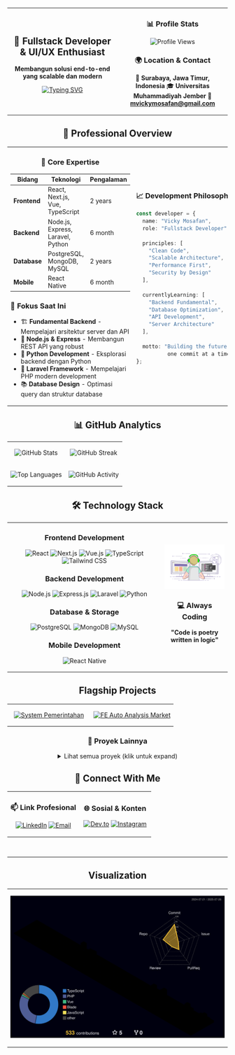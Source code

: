 <div align="center">

<table>
<tr>
<td width="50%" align="center">

## 🚀 Fullstack Developer & UI/UX Enthusiast

**Membangun solusi end-to-end yang scalable dan modern**

[![Typing SVG](https://readme-typing-svg.demolab.com?font=Fira+Code&size=22&duration=3000&pause=1000&color=2E86AB&width=400&lines=Fullstack+Developer;UI/UX+Enthusiast)](https://git.io/typing-svg)

</td>
<td width="50%" align="center">

### 📊 Profile Stats
![Profile Views](https://komarev.com/ghpvc/?username=vickyymosafan&label=Profile%20Views&color=0e75b6&style=flat-square)

### 🌍 Location & Contact
📍 **Surabaya, Jawa Timur, Indonesia**
🎓 **Universitas Muhammadiyah Jember**
📧 **mvickymosafan@gmail.com**

</td>
</tr>
</table>

</div>

<div align="center">

## 💼 Professional Overview

<table>
<tr>
<td width="60%" align="center">

### 🎯 Core Expertise

| Bidang | Teknologi | Pengalaman |
|--------|-----------|------------|
| **Frontend** | React, Next.js, Vue, TypeScript | 2 years |
| **Backend** | Node.js, Express, Laravel, Python | 6 month |
| **Database** | PostgreSQL, MongoDB, MySQL | 2 years |
| **Mobile** | React Native | 6 month |

<div align="left">

### 🚀 Fokus Saat Ini
- 🏗️ **Fundamental Backend** - Mempelajari arsitektur server dan API
- 🔧 **Node.js & Express** - Membangun REST API yang robust
- 🐍 **Python Development** - Eksplorasi backend dengan Python
- 🎨 **Laravel Framework** - Mempelajari PHP modern development
- 📚 **Database Design** - Optimasi query dan struktur database

</div>

</td>
<td width="40%" align="center">

<div align="left">

### 📈 Development Philosophy

```typescript
const developer = {
  name: "Vicky Mosafan",
  role: "Fullstack Developer",

  principles: [
    "Clean Code",
    "Scalable Architecture",
    "Performance First",
    "Security by Design"
  ],

  currentlyLearning: [
    "Backend Fundamental",
    "Database Optimization",
    "API Development",
    "Server Architecture"
  ],

  motto: "Building the future,
          one commit at a time 🚀"
};
```

</div>

</td>
</tr>
</table>

</div>

<div align="center">

## 📊 GitHub Analytics

<table>
<tr>
<td width="50%" align="center">

![GitHub Stats](https://github-readme-stats.vercel.app/api?username=vickyymosafan&show_icons=true&theme=tokyonight&hide_border=true&count_private=true&include_all_commits=true)

</td>
<td width="50%" align="center">

![GitHub Streak](https://github-readme-streak-stats.herokuapp.com/?user=vickyymosafan&theme=tokyonight&hide_border=true)

</td>
</tr>
<tr>
<td width="50%" align="center">

![Top Languages](https://github-readme-stats.vercel.app/api/top-langs/?username=vickyymosafan&theme=tokyonight&hide_border=true&layout=compact&langs_count=8)

</td>
<td width="50%" align="center">

![GitHub Activity](https://github-readme-activity-graph.vercel.app/graph?username=vickyymosafan&theme=tokyo-night&hide_border=true&area=true&height=300)

</td>
</tr>
</table>

</div>

<div align="center">

## 🛠️ Technology Stack

<table>
<tr>
<td width="70%" align="center">

### Frontend Development
![React](https://img.shields.io/badge/React-20232A?style=for-the-badge&logo=react&logoColor=61DAFB)
![Next.js](https://img.shields.io/badge/Next.js-000000?style=for-the-badge&logo=next.js&logoColor=white)
![Vue.js](https://img.shields.io/badge/Vue.js-35495E?style=for-the-badge&logo=vue.js&logoColor=4FC08D)
![TypeScript](https://img.shields.io/badge/TypeScript-007ACC?style=for-the-badge&logo=typescript&logoColor=white)
![Tailwind CSS](https://img.shields.io/badge/Tailwind_CSS-38B2AC?style=for-the-badge&logo=tailwind-css&logoColor=white)

### Backend Development
![Node.js](https://img.shields.io/badge/Node.js-43853D?style=for-the-badge&logo=node.js&logoColor=white)
![Express.js](https://img.shields.io/badge/Express.js-404D59?style=for-the-badge)
![Laravel](https://img.shields.io/badge/Laravel-FF2D20?style=for-the-badge&logo=laravel&logoColor=white)
![Python](https://img.shields.io/badge/Python-3776AB?style=for-the-badge&logo=python&logoColor=white)

### Database & Storage
![PostgreSQL](https://img.shields.io/badge/PostgreSQL-316192?style=for-the-badge&logo=postgresql&logoColor=white)
![MongoDB](https://img.shields.io/badge/MongoDB-4EA94B?style=for-the-badge&logo=mongodb&logoColor=white)
![MySQL](https://img.shields.io/badge/MySQL-005C84?style=for-the-badge&logo=mysql&logoColor=white)

### Mobile Development
![React Native](https://img.shields.io/badge/React_Native-20232A?style=for-the-badge&logo=react&logoColor=61DAFB)

</td>
<td width="30%" align="center">

<img src="https://raw.githubusercontent.com/devSouvik/devSouvik/master/gif3.gif" alt="Tech Stack Animation" width="250"/>

### 💻 Always Coding
**"Code is poetry written in logic"**

</td>
</tr>
</table>

</div>

<div align="center">

##  Flagship Projects

<table>
<tr>
<td width="50%" align="center">

[![System Pemerintahan](https://github-readme-stats.vercel.app/api/pin/?username=vickyymosafan&repo=system-pemerintahan&theme=tokyonight&hide_border=true)](https://github.com/vickyymosafan/system-pemerintahan)

</td>
<td width="50%" align="center">

[![FE Auto Analysis Market](https://github-readme-stats.vercel.app/api/pin/?username=vickyymosafan&repo=FE_auto-analysis-market&theme=tokyonight&hide_border=true)](https://github.com/vickyymosafan/FE_auto-analysis-market)

</td>
</tr>
</table>

### 📂 Proyek Lainnya
<details>
<summary>Lihat semua proyek (klik untuk expand)</summary>

<table>
<tr>
<td width="50%" align="center">

[![SIM Architect](https://github-readme-stats.vercel.app/api/pin/?username=vickyymosafan&repo=sim-architect&theme=tokyonight&hide_border=true)](https://github.com/vickyymosafan/sim-architect)

</td>
<td width="50%" align="center">

[![BE Playlist Downloader](https://github-readme-stats.vercel.app/api/pin/?username=vickyymosafan&repo=BE_playlist-downloader&theme=tokyonight&hide_border=true)](https://github.com/vickyymosafan/BE_playlist-downloader)

</td>
</tr>
<tr>
<td width="50%" align="center">

[![PY Auto Analysis Market](https://github-readme-stats.vercel.app/api/pin/?username=vickyymosafan&repo=PY_auto-analysis-market&theme=tokyonight&hide_border=true)](https://github.com/vickyymosafan/PY_auto-analysis-market)

</td>
<td width="50%" align="center">

[![Antosa Architect](https://github-readme-stats.vercel.app/api/pin/?username=vickyymosafan&repo=antosa-architect&theme=tokyonight&hide_border=true)](https://github.com/vickyymosafan/antosa-architect)

</td>
</tr>
</table>

</details>

</div>

<div align="center">

## 🤝 Connect With Me

<table>
<tr>
<td width="50%" align="center">

### 📫 Link Profesional
[![LinkedIn](https://img.shields.io/badge/LinkedIn-0077B5?style=for-the-badge&logo=linkedin&logoColor=white)](https://www.linkedin.com/in/vickymosafan/)
[![Email](https://img.shields.io/badge/Email-D14836?style=for-the-badge&logo=gmail&logoColor=white)](mailto:mvickymosafan@gmail.com)

</td>
<td width="50%" align="center">

### 🌐 Sosial & Konten
[![Dev.to](https://img.shields.io/badge/dev.to-0A0A0A?style=for-the-badge&logo=devdotto&logoColor=white)](https://dev.to/vickymosafan)
[![Instagram](https://img.shields.io/badge/Instagram-E4405F?style=for-the-badge&logo=instagram&logoColor=white)](https://www.instagram.com/viicsyy/)

</td>
</tr>
</table>

</div>

<br>

---

<div align="center">

## Visualization

<table>
<tr>
<td width="50%" align="center">

![3D Profile Night Rainbow](./profile-3d-contrib/profile-night-rainbow.svg)

</td>
</tr>
</table>

</div>
